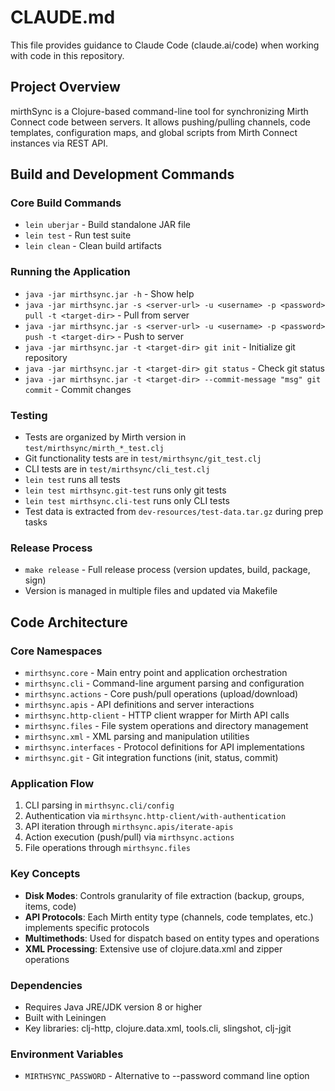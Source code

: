 # CLAUDE.md

This file provides guidance to Claude Code (claude.ai/code) when working with code in this repository.

## Project Overview

mirthSync is a Clojure-based command-line tool for synchronizing Mirth Connect code between servers. It allows pushing/pulling channels, code templates, configuration maps, and global scripts from Mirth Connect instances via REST API.

## Build and Development Commands

### Core Build Commands
- `lein uberjar` - Build standalone JAR file
- `lein test` - Run test suite  
- `lein clean` - Clean build artifacts

### Running the Application
- `java -jar mirthsync.jar -h` - Show help
- `java -jar mirthsync.jar -s <server-url> -u <username> -p <password> pull -t <target-dir>` - Pull from server
- `java -jar mirthsync.jar -s <server-url> -u <username> -p <password> push -t <target-dir>` - Push to server
- `java -jar mirthsync.jar -t <target-dir> git init` - Initialize git repository
- `java -jar mirthsync.jar -t <target-dir> git status` - Check git status
- `java -jar mirthsync.jar -t <target-dir> --commit-message "msg" git commit` - Commit changes

### Testing
- Tests are organized by Mirth version in `test/mirthsync/mirth_*_test.clj`
- Git functionality tests are in `test/mirthsync/git_test.clj`
- CLI tests are in `test/mirthsync/cli_test.clj`
- `lein test` runs all tests
- `lein test mirthsync.git-test` runs only git tests
- `lein test mirthsync.cli-test` runs only CLI tests
- Test data is extracted from `dev-resources/test-data.tar.gz` during prep tasks

### Release Process
- `make release` - Full release process (version updates, build, package, sign)
- Version is managed in multiple files and updated via Makefile

## Code Architecture

### Core Namespaces
- `mirthsync.core` - Main entry point and application orchestration
- `mirthsync.cli` - Command-line argument parsing and configuration
- `mirthsync.actions` - Core push/pull operations (upload/download)
- `mirthsync.apis` - API definitions and server interactions
- `mirthsync.http-client` - HTTP client wrapper for Mirth API calls
- `mirthsync.files` - File system operations and directory management
- `mirthsync.xml` - XML parsing and manipulation utilities
- `mirthsync.interfaces` - Protocol definitions for API implementations
- `mirthsync.git` - Git integration functions (init, status, commit)

### Application Flow
1. CLI parsing in `mirthsync.cli/config`
2. Authentication via `mirthsync.http-client/with-authentication`
3. API iteration through `mirthsync.apis/iterate-apis`
4. Action execution (push/pull) via `mirthsync.actions`
5. File operations through `mirthsync.files`

### Key Concepts
- **Disk Modes**: Controls granularity of file extraction (backup, groups, items, code)
- **API Protocols**: Each Mirth entity type (channels, code templates, etc.) implements specific protocols
- **Multimethods**: Used for dispatch based on entity types and operations
- **XML Processing**: Extensive use of clojure.data.xml and zipper operations

### Dependencies
- Requires Java JRE/JDK version 8 or higher
- Built with Leiningen
- Key libraries: clj-http, clojure.data.xml, tools.cli, slingshot, clj-jgit

### Environment Variables
- `MIRTHSYNC_PASSWORD` - Alternative to --password command line option